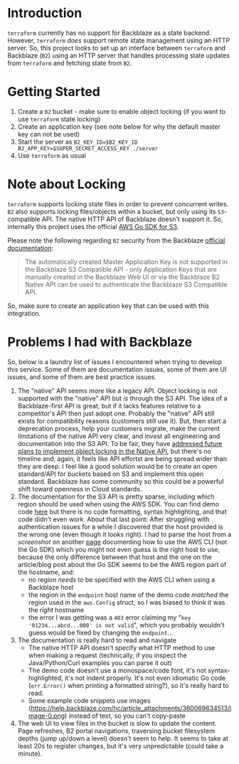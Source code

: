 # Introduction

`terraform` currently has no support for Backblaze as a state backend. However, `terraform` *does* support remote state 
management using an HTTP server. So, this project looks to set up an interface between `terraform` and Backblaze (`B2`) 
using an HTTP server that handles processing state updates from `terraform` and fetching state from `B2`.

# Getting Started

1. Create a `B2` bucket - make sure to enable object locking (if you want to use `terraform` state locking)
1. Create an application key (see note below for why the default master key can not be used)
1. Start the server as `B2_KEY_ID=$B2_KEY_ID B2_APP_KEY=$SUPER_SECRET_ACCESS_KEY ./server`
1. Use `terraform` as usual

# Note about Locking

`terraform` supports locking state files in order to prevent concurrent writes. `B2` also supports locking files/objects
within a bucket, but only using its `S3`-compatible API. The native HTTP API of Backblaze doesn't support it. So,
internally this project uses the official [AWS Go SDK for S3](https://pkg.go.dev/github.com/aws/aws-sdk-go/service/s3).


Please note the following regarding `B2` security from the Backblaze
[official documentation](https://www.backblaze.com/b2/docs/s3_compatible_api.html):

> The automatically created Master Application Key is not supported in the Backblaze S3 Compatible API - only
Application Keys that are manually created in the Backblaze Web UI or via the Backblaze B2 Native API can be used to
authenticate the Backblaze S3 Compatible API.

So, make sure to create an application key that can be used with this integration.

# Problems I had with Backblaze

So, below is a laundry list of issues I encountered when trying to develop this service. Some of them are documentation issues, some of them are UI issues, and some of them are best practice issues.

1. The "native" API seems more like a legacy API. Object locking is not supported with the "native" API but *is* through the S3 API. The idea of a Backblaze-first API is great, but if it lacks features relative to a competitor's API then just adopt one. Probably the "native" API still exists for compatibility reasons (customers still use it). But, then start a deprecation process, help your customers migrate, make the current limitations of the native API very clear, and invest all engineering and documentation into the S3 API. To be fair, they have [addressed future plans to implement object locking in the Native API](https://help.backblaze.com/hc/en-us/articles/360052973274-Object-Lock-FAQs?_ga=2.116537154.575951376.1616680733-785951114.1616322351), but there's no timeline and, again, it feels like API effortst are being spread wider than they are deep. I feel like a good solution would be to create an open standard/API for buckets based on S3 and implement this open standard. Backblaze has some community so this could be a powerful shift toward openness in Cloud standards.
1. The documentation for the S3 API is pretty sparse, including which region should be used when using the AWS SDK. You can find demo code [here](https://help.backblaze.com/hc/en-us/articles/360047629713?_ga=2.46341987.575951376.1616680733-785951114.1616322351) but there is no code formatting, syntax highlighting, and that code didn't even work. About that last point: After struggling with authentication issues for a while I discovered that the host provided is the wrong one (even though it looks right). I had to parse the host from a *screenshot* on another [page](https://help.backblaze.com/hc/en-us/articles/360047779633-Configuring-the-AWS-CLI-for-use-with-B2) documenting how to use the AWS CLI (not the Go SDK) which you might not even guess is the right host to use, because the only difference between that host and the one on the article/blog post about the Go SDK seems to be the AWS region part of the hostname, and:
   - no region *needs* to be specified with the AWS CLI when using a Backblaze host
   - the region in the `endpoint` host name of the demo code *matched* the region used in the `aws.Config` struct, so I was biased to think it was the *right* hostname
   - the error I was getting was a `403` error claiming my "`key '01234...abcd...000' is not valid`", which you probably wouldn't guess would be fixed by changing the `endpoint`...
1. The documentation is really hard to read and navigate
    - The native HTTP API doesn't specify what HTTP method to use when making a request (technically, if you inspect the Java/Python/Curl examples you can parse it out)
    - The demo code doesn't use a monospace/code font, it's not syntax-highlighted, it's not indent properly. It's not even idiomatic Go code (`err.Error()` when printing a formatted string?), so it's really hard to read.
    - Some example code snippets use images (https://help.backblaze.com/hc/article_attachments/360069634513/image-0.png) instead of text, so you can't copy-paste
1. The web UI to view files in the bucket is slow to update the content. Page refreshes, B2 portal navigations, traversing bucket filesystem depths (jump up/down a level) doesn't seem to help. It seems to take at least 20s to register changes, but it's very unpredictable (could take a minute).
